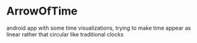 # ArrowOfTime

android app with some time visualizations, trying to make time appear as linear rather that circular like traditional clocks